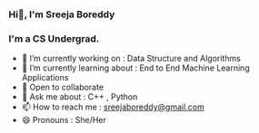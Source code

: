 ### Hi👋, I'm Sreeja Boreddy

<h3>I'm a CS Undergrad.</h3>

- 🔭 I’m currently working on : Data Structure and Algorithms
- 🌱 I’m currently learning  about : End to End Machine Learning Applications
- 👯 Open to collaborate 
- 💬 Ask me about : C++ , Python 
- 📫 How to reach me : sreejaboreddy@gmail.com
- 😄 Pronouns : She/Her
